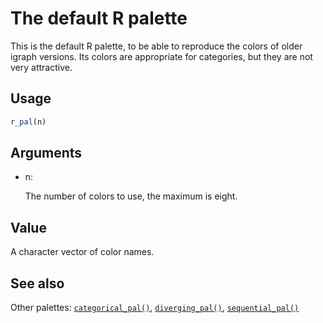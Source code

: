 # The default R palette

This is the default R palette, to be able to reproduce the colors of
older igraph versions. Its colors are appropriate for categories, but
they are not very attractive.

## Usage

``` r
r_pal(n)
```

## Arguments

- n:

  The number of colors to use, the maximum is eight.

## Value

A character vector of color names.

## See also

Other palettes:
[`categorical_pal()`](https://r.igraph.org/reference/categorical_pal.md),
[`diverging_pal()`](https://r.igraph.org/reference/diverging_pal.md),
[`sequential_pal()`](https://r.igraph.org/reference/sequential_pal.md)
